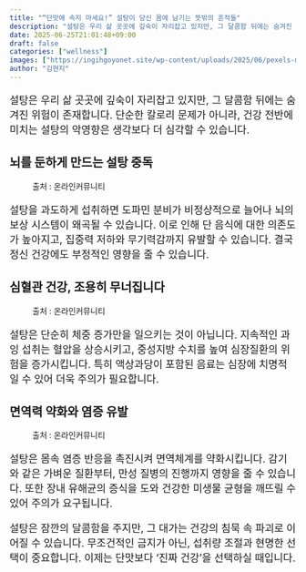 ```yaml
---
title: "“단맛에 속지 마세요!” 설탕이 당신 몸에 남기는 뜻밖의 흔적들"
description: "설탕은 우리 삶 곳곳에 깊숙이 자리잡고 있지만, 그 달콤함 뒤에는 숨겨진 위험이 존재합니다. 단순한 칼로리 문제가 아니라, 건강 전반에 미치는 설탕의 악영향은 생각보다 더 심각할 수 있습니다."
date: 2025-06-25T21:01:48+09:00
draft: false
categories: ["wellness"]
images: ["https://ingihgoyonet.site/wp-content/uploads/2025/06/pexels-mikhail-nilov-8670449-1024x683.jpg", "https://ingihgoyonet.site/wp-content/uploads/2025/06/pexels-lam-ngo-2153319965-32707858-1024x683.jpg", "https://ingihgoyonet.site/wp-content/uploads/2025/06/pexels-valeriya-684971-683x1024.jpg"]
author: "김현지"
---
```


<p style="font-size:18px">설탕은 우리 삶 곳곳에 깊숙이 자리잡고 있지만, 그 달콤함 뒤에는 숨겨진 위험이 존재합니다. 단순한 칼로리 문제가 아니라, 건강 전반에 미치는 설탕의 악영향은 생각보다 더 심각할 수 있습니다.</p> <h2 >뇌를 둔하게 만드는 설탕 중독</h2> <figure ><img src="https://ingihgoyonet.site/wp-content/uploads/2025/06/pexels-mikhail-nilov-8670449-1024x683.jpg" alt="" style="aspect-ratio:16/9;object-fit:cover"/><figcaption >출처 : 온라인커뮤니티</figcaption></figure> <p style="font-size:18px">설탕을 과도하게 섭취하면 도파민 분비가 비정상적으로 늘어나 뇌의 보상 시스템이 왜곡될 수 있습니다. 이로 인해 단 음식에 대한 의존도가 높아지고, 집중력 저하와 무기력감까지 유발할 수 있습니다. 결국 정신 건강에도 부정적인 영향을 줄 수 있습니다.</p> <h2 >심혈관 건강, 조용히 무너집니다</h2> <figure ><img src="https://ingihgoyonet.site/wp-content/uploads/2025/06/pexels-lam-ngo-2153319965-32707858-1024x683.jpg" alt="" style="aspect-ratio:16/9;object-fit:cover"/><figcaption >출처 : 온라인커뮤니티</figcaption></figure> <p style="font-size:18px">설탕은 단순히 체중 증가만을 일으키는 것이 아닙니다. 지속적인 과잉 섭취는 혈압을 상승시키고, 중성지방 수치를 높여 심장질환의 위험을 증가시킵니다. 특히 액상과당이 포함된 음료는 심장에 치명적일 수 있어 더욱 주의가 필요합니다.</p> <h2 >면역력 약화와 염증 유발</h2> <figure ><img src="https://ingihgoyonet.site/wp-content/uploads/2025/06/pexels-valeriya-684971-683x1024.jpg" alt="" style="aspect-ratio:16/9;object-fit:cover"/><figcaption >출처 : 온라인커뮤니티</figcaption></figure> <p style="font-size:18px">설탕은 몸속 염증 반응을 촉진시켜 면역체계를 약화시킵니다. 감기와 같은 가벼운 질환부터, 만성 질병의 진행까지 영향을 줄 수 있습니다. 또한 장내 유해균의 증식을 도와 건강한 미생물 균형을 깨뜨릴 수 있어 주의가 요구됩니다.</p> <p style="font-size:18px">설탕은 잠깐의 달콤함을 주지만, 그 대가는 건강의 침묵 속 파괴로 이어질 수 있습니다. 무조건적인 금지가 아닌, 섭취량 조절과 현명한 선택이 중요합니다. 이제는 단맛보다 ‘진짜 건강’을 선택하실 때입니다.</p>